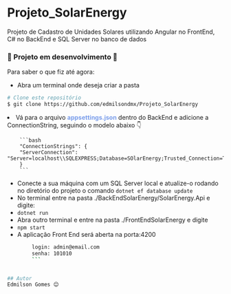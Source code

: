 # Projeto_SolarEnergy
Projeto de Cadastro de Unidades Solares utilizando Angular no FrontEnd, C# no BackEnd e SQL Server no banco de dados

<h3>🚧 Projeto em desenvolvimento 🚧</h3>

<p>Para saber o que fiz até agora:</p>

<ul>
    <li>Abra um terminal onde deseja criar a pasta</li>
</ul>

```bash
# Clone este repositório
$ git clone https://github.com/edmilsondmx/Projeto_SolarEnergy
```

<li>Vá para o arquivo <b style="color:#7b9eeb">appsettings.json</b> dentro do BackEnd e adicione a ConnectionString, seguindo o modelo abaixo 👇<br>

        ```bash
        "ConnectionStrings": {
        "ServerConnection": "Server=localhost\\SQLEXPRESS;Database=SOlarEnergy;Trusted_Connection=True;"
        }
        ```
</li>

<ul>
    <li>Conecte a sua máquina com um SQL Server local e atualize-o rodando no diretório do projeto o comando <code>dotnet ef database update</code></li>
    <li>No terminal entre na pasta ./BackEndSolarEnergy/SolarEnergy.Api e digite:</li>
    <li><code>dotnet run</code></li>
    <li>Abra outro terminal e entre na pasta ./FrontEndSolarEnergy e digite </li>
    <li><code>npm start</code></li>
    <li>A aplicação Front End será aberta na porta:4200</li>
</ul>

```bash
        login: admin@email.com
        senha: 101010
        ```


## Autor
Edmilson Gomes 😊